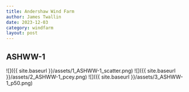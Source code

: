 ```yaml
---
title: Andershaw Wind Farm
author: James Twallin
date: 2023-12-03
category: windfarm
layout: post
---
```

ASHWW-1
-------------
![]({{ site.baseurl }}/assets/1_ASHWW-1_scatter.png)
![]({{ site.baseurl }}/assets/2_ASHWW-1_pcey.png)
![]({{ site.baseurl }}/assets/3_ASHWW-1_p50.png)
